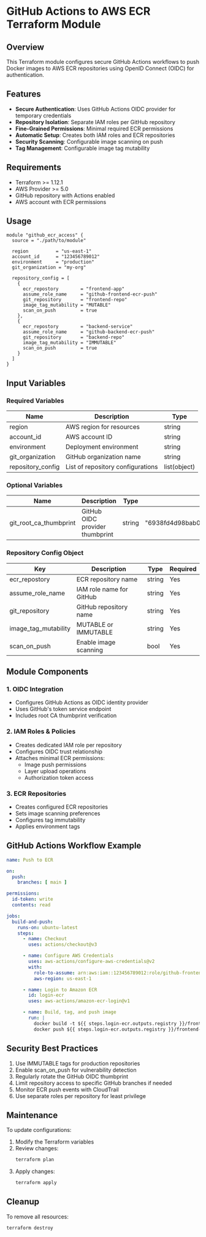 # GitHub Actions to AWS ECR Terraform Module

## Overview
This Terraform module configures secure GitHub Actions workflows to push Docker images to AWS ECR repositories using OpenID Connect (OIDC) for authentication.

## Features
- **Secure Authentication**: Uses GitHub Actions OIDC provider for temporary credentials
- **Repository Isolation**: Separate IAM roles per GitHub repository
- **Fine-Grained Permissions**: Minimal required ECR permissions
- **Automatic Setup**: Creates both IAM roles and ECR repositories
- **Security Scanning**: Configurable image scanning on push
- **Tag Management**: Configurable image tag mutability

## Requirements
- Terraform >= 1.12.1
- AWS Provider >= 5.0
- GitHub repository with Actions enabled
- AWS account with ECR permissions

## Usage
```hcl
module "github_ecr_access" {
  source = "./path/to/module"

  region          = "us-east-1"
  account_id      = "123456789012"
  environment     = "production"
  git_organization = "my-org"

  repository_config = [
    {
      ecr_repostory        = "frontend-app"
      assume_role_name     = "github-frontend-ecr-push"
      git_repository       = "frontend-repo"
      image_tag_mutability = "MUTABLE"
      scan_on_push         = true
    },
    {
      ecr_repostory        = "backend-service"
      assume_role_name     = "github-backend-ecr-push"
      git_repository       = "backend-repo"
      image_tag_mutability = "IMMUTABLE"
      scan_on_push         = true
    }
  ]
}
```

## Input Variables

### Required Variables
| Name | Description | Type |
|------|-------------|------|
| region | AWS region for resources | string |
| account_id | AWS account ID | string |
| environment | Deployment environment | string |
| git_organization | GitHub organization name | string |
| repository_config | List of repository configurations | list(object) |

### Optional Variables
| Name | Description | Type | Default |
|------|-------------|------|---------|
| git_root_ca_thumbprint | GitHub OIDC provider thumbprint | string | "6938fd4d98bab03faadb97b34396831e3780aea1" |

### Repository Config Object
| Key | Description | Type | Required |
|-----|-------------|------|----------|
| ecr_repostory | ECR repository name | string | Yes |
| assume_role_name | IAM role name for GitHub | string | Yes |
| git_repository | GitHub repository name | string | Yes |
| image_tag_mutability | MUTABLE or IMMUTABLE | string | Yes |
| scan_on_push | Enable image scanning | bool | Yes |

## Module Components

### 1. OIDC Integration
- Configures GitHub Actions as OIDC identity provider
- Uses GitHub's token service endpoint
- Includes root CA thumbprint verification

### 2. IAM Roles & Policies
- Creates dedicated IAM role per repository
- Configures OIDC trust relationship
- Attaches minimal ECR permissions:
  - Image push permissions
  - Layer upload operations
  - Authorization token access

### 3. ECR Repositories
- Creates configured ECR repositories
- Sets image scanning preferences
- Configures tag immutability
- Applies environment tags

## GitHub Actions Workflow Example
```yaml
name: Push to ECR

on:
  push:
    branches: [ main ]

permissions:
  id-token: write
  contents: read

jobs:
  build-and-push:
    runs-on: ubuntu-latest
    steps:
      - name: Checkout
        uses: actions/checkout@v3

      - name: Configure AWS Credentials
        uses: aws-actions/configure-aws-credentials@v2
        with:
          role-to-assume: arn:aws:iam::123456789012:role/github-frontend-ecr-push
          aws-region: us-east-1

      - name: Login to Amazon ECR
        id: login-ecr
        uses: aws-actions/amazon-ecr-login@v1

      - name: Build, tag, and push image
        run: |
          docker build -t ${{ steps.login-ecr.outputs.registry }}/frontend-app:${{ github.sha }} .
          docker push ${{ steps.login-ecr.outputs.registry }}/frontend-app:${{ github.sha }}
```

## Security Best Practices
1. Use IMMUTABLE tags for production repositories
2. Enable scan_on_push for vulnerability detection
3. Regularly rotate the GitHub OIDC thumbprint
4. Limit repository access to specific GitHub branches if needed
5. Monitor ECR push events with CloudTrail
6. Use separate roles per repository for least privilege

## Maintenance
To update configurations:
1. Modify the Terraform variables
2. Review changes:
   ```bash
   terraform plan
   ```
3. Apply changes:
   ```bash
   terraform apply
   ```

## Cleanup
To remove all resources:
```bash
terraform destroy
```

